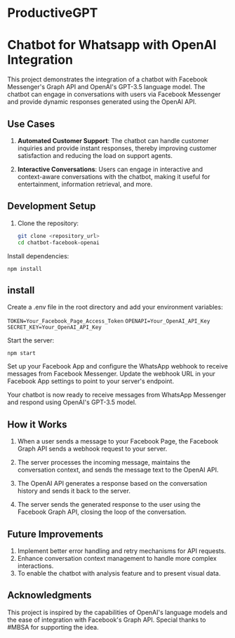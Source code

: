# ProductiveGPT
# Chatbot for Whatsapp with OpenAI Integration

This project demonstrates the integration of a chatbot with Facebook Messenger's Graph API and OpenAI's GPT-3.5 language model. The chatbot can engage in conversations with users via Facebook Messenger and provide dynamic responses generated using the OpenAI API.

## Use Cases

1. **Automated Customer Support**: The chatbot can handle customer inquiries and provide instant responses, thereby improving customer satisfaction and reducing the load on support agents.

2. **Interactive Conversations**: Users can engage in interactive and context-aware conversations with the chatbot, making it useful for entertainment, information retrieval, and more.

## Development Setup

1. Clone the repository:

   ```bash
   git clone <repository_url>
   cd chatbot-facebook-openai

Install dependencies:
 
  ``` npm install ```

## install
Create a .env file in the root directory and add your environment variables:

```TOKEN=Your_Facebook_Page_Access_Token```
```OPENAPI=Your_OpenAI_API_Key```
```SECRET_KEY=Your_OpenAI_API_Key```

Start the server:

```npm start```

Set up your Facebook App and configure the WhatsApp webhook to receive messages from Facebook Messenger. Update the webhook URL in your Facebook App settings to point to your server's endpoint.

Your chatbot is now ready to receive messages from WhatsApp Messenger and respond using OpenAI's GPT-3.5 model.

## How it Works

1. When a user sends a message to your Facebook Page, the Facebook Graph API sends a webhook request to your server.

2. The server processes the incoming message, maintains the conversation context, and sends the message text to the OpenAI API.

3. The OpenAI API generates a response based on the conversation history and sends it back to the server.

4. The server sends the generated response to the user using the Facebook Graph API, closing the loop of the conversation.

## Future Improvements
1. Implement better error handling and retry mechanisms for API requests.
2. Enhance conversation context management to handle more complex interactions.
3. To enable the chatbot with analysis feature and to present visual data.

## Acknowledgments

This project is inspired by the capabilities of OpenAI's language models and the ease of integration with Facebook's Graph API. Special thanks to #MBSA for supporting the idea.
